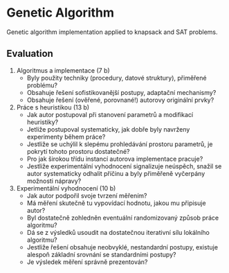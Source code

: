 # Genetic Algorithm

Genetic algorithm implementation applied to knapsack and SAT problems.

## Evaluation

1. Algoritmus a implementace (7 b)
    - Byly použity techniky (procedury, datové struktury), přiměřené problému?
    - Obsahuje řešení sofistikovanější postupy, adaptační mechanismy?
    - Obsahuje řešení (ověřené, porovnané!) autorovy originální prvky?
2. Práce s heuristikou (13 b)
    - Jak autor postupoval při stanovení parametrů a modifikací heuristiky?
    - Jetliže postupoval systematicky, jak dobře byly navrženy experimenty
      během práce?
    - Jestliže se uchýlil k slepému prohledávání prostoru parametrů,
      je pokrytí tohoto prostoru dostatečné?
    - Pro jak širokou třídu instancí autorova implementace pracuje?
    - Jestliže experimentální vyhodnocení signalizuje neúspěch, snažil se autor
      systematicky odhalit příčinu a byly přiměřeně vyčerpány možnosti nápravy?
3. Experimentální vyhodnocení (10 b)
    - Jak autor podpořil svoje tvrzení měřením?
    - Má měření skutečně tu vypovídací hodnotu, jakou mu připisuje autor?
    - Byl dostatečně zohledněn eventuální randomizovaný způsob práce algoritmu?
    - Dá se z výsledků usoudit na dostatečnou iterativní sílu lokálního
      algoritmu?
    - Jestliže řešení obsahuje neobvyklé, nestandardní postupy,
      existuje alespoň základní srovnání se standardními postupy?
    - Je výsledek měření správně prezentován?
